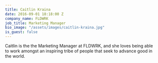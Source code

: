```yaml
---
title: Caitlin Kraina
date: 2016-09-01 18:18:00 Z
company_name: FLDWRK
job_title: Marketing Manager
bio_image: "/assets/images/caitlin-kraina.jpg"
is_guest: false
---
```


Caitlin is the the Marketing Manager at FLDWRK, and she loves being able to work amongst an inspiring tribe of people that seek to advance good in the world.
